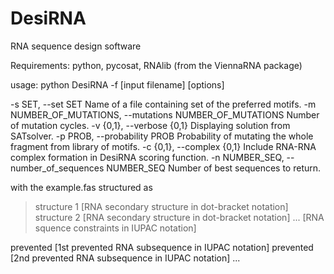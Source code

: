 # DesiRNA
RNA sequence design software

Requirements: python, pycosat, RNAlib (from the ViennaRNA package)

usage: python DesiRNA -f [input filename] [options]

  -s SET, --set SET                                         Name of a file containing set of the preferred motifs.
  -m NUMBER_OF_MUTATIONS, --mutations NUMBER_OF_MUTATIONS   Number of mutation cycles.
  -v {0,1}, --verbose {0,1}                                 Displaying solution from SATsolver.
  -p PROB, --probability PROB                               Probability of mutating the whole fragment from library of motifs.
  -c {0,1}, --complex {0,1}                                 Include RNA-RNA complex formation in  DesiRNA scoring function.
  -n NUMBER_SEQ, --number_of_sequences NUMBER_SEQ           Number of best sequences to return.

with the example.fas structured as
> structure 1
[RNA secondary structure in dot-bracket notation]
> structure 2
[RNA secondary structure in dot-bracket notation]
...
[RNA squence constraints in IUPAC notation]

prevented [1st prevented RNA subsequence in IUPAC notation]
prevented [2nd prevented RNA subsequence in IUPAC notation]
...
